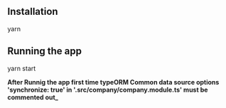 ## Installation

yarn

## Running the app

yarn start

**After Runnig the app first time typeORM Common data source options 'synchronize: true' in '.src/company/company.module.ts' must be commented out_**
